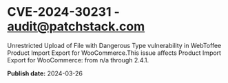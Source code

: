 # CVE-2024-30231 - audit@patchstack.com

Unrestricted Upload of File with Dangerous Type vulnerability in WebToffee Product Import Export for WooCommerce.This issue affects Product Import Export for WooCommerce: from n/a through 2.4.1.



**Publish date:** 2024-03-26
